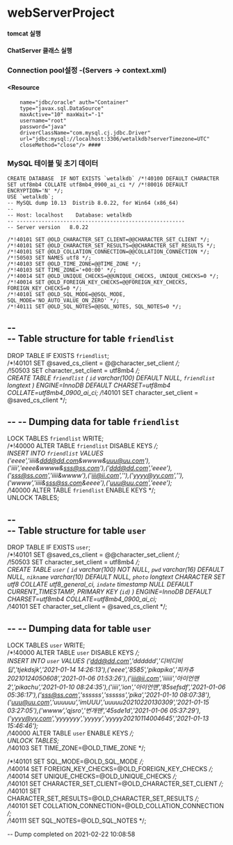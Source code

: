 # webServerProject  
#### tomcat 실행  
#### ChatServer 클래스 실행  

### Connection pool설정 -(Servers -> context.xml)  
#### <Resource 
	    name="jdbc/oracle" auth="Container" 
	    type="javax.sql.DataSource"
	    maxActive="10" maxWait="-1" 
	    username="root" 
	    password="java" 
	    driverClassName="com.mysql.cj.jdbc.Driver"
	    url="jdbc:mysql://localhost:3306/wetalkdb?serverTimezone=UTC"	    
	    closeMethod="close"/> ####

### MySQL 테이블 및 초기 데이터  
  
	CREATE DATABASE  IF NOT EXISTS `wetalkdb` /*!40100 DEFAULT CHARACTER SET utf8mb4 COLLATE utf8mb4_0900_ai_ci */ /*!80016 DEFAULT ENCRYPTION='N' */;  
	USE `wetalkdb`;  
	-- MySQL dump 10.13  Distrib 8.0.22, for Win64 (x86_64)  
	--  
	-- Host: localhost    Database: wetalkdb  
	-- ------------------------------------------------------  
	-- Server version	8.0.22  

	/*!40101 SET @OLD_CHARACTER_SET_CLIENT=@@CHARACTER_SET_CLIENT */;  
	/*!40101 SET @OLD_CHARACTER_SET_RESULTS=@@CHARACTER_SET_RESULTS */;  
	/*!40101 SET @OLD_COLLATION_CONNECTION=@@COLLATION_CONNECTION */;  
	/*!50503 SET NAMES utf8 */;  
	/*!40103 SET @OLD_TIME_ZONE=@@TIME_ZONE */;  
	/*!40103 SET TIME_ZONE='+00:00' */;  
	/*!40014 SET @OLD_UNIQUE_CHECKS=@@UNIQUE_CHECKS, UNIQUE_CHECKS=0 */;  
	/*!40014 SET @OLD_FOREIGN_KEY_CHECKS=@@FOREIGN_KEY_CHECKS, FOREIGN_KEY_CHECKS=0 */;  
	/*!40101 SET @OLD_SQL_MODE=@@SQL_MODE, SQL_MODE='NO_AUTO_VALUE_ON_ZERO' */;  
	/*!40111 SET @OLD_SQL_NOTES=@@SQL_NOTES, SQL_NOTES=0 */;  

--  
-- Table structure for table `friendlist`  
--  

DROP TABLE IF EXISTS `friendlist`;  
/*!40101 SET @saved_cs_client     = @@character_set_client */;  
/*!50503 SET character_set_client = utf8mb4 */;  
CREATE TABLE `friendlist` (
  `id` varchar(100) DEFAULT NULL,
  `friendlist` longtext
) ENGINE=InnoDB DEFAULT CHARSET=utf8mb4 COLLATE=utf8mb4_0900_ai_ci;
/*!40101 SET character_set_client = @saved_cs_client */;
  
--
-- Dumping data for table `friendlist`  
--

LOCK TABLES `friendlist` WRITE;  
/*!40000 ALTER TABLE `friendlist` DISABLE KEYS */;  
INSERT INTO `friendlist` VALUES ('eeee','iiii&ddd@dd.com&wwww&uuu@uu.com'),('iiii','eeee&wwww&sss@ss.com'),('ddd@dd.com','eeee'),('sss@ss.com','iiii&wwww'),('iii@ii.com',''),('yyyy@yy.com',''),('wwww','iiii&sss@ss.com&eeee'),('uuu@uu.com','eeee');  
/*!40000 ALTER TABLE `friendlist` ENABLE KEYS */;  
UNLOCK TABLES;  

--  
-- Table structure for table `user`  
--  
  
DROP TABLE IF EXISTS `user`;  
/*!40101 SET @saved_cs_client     = @@character_set_client */;  
/*!50503 SET character_set_client = utf8mb4 */;  
CREATE TABLE `user` (
  `id` varchar(100) NOT NULL,
  `pwd` varchar(16) DEFAULT NULL,
  `nikname` varchar(10) DEFAULT NULL,
  `photo` longtext CHARACTER SET utf8 COLLATE utf8_general_ci,
  `indate` timestamp NULL DEFAULT CURRENT_TIMESTAMP,
  PRIMARY KEY (`id`)
) ENGINE=InnoDB DEFAULT CHARSET=utf8mb4 COLLATE=utf8mb4_0900_ai_ci;  
/*!40101 SET character_set_client = @saved_cs_client */;  
  
--
-- Dumping data for table `user`
--
  
LOCK TABLES `user` WRITE;  
/*!40000 ALTER TABLE `user` DISABLE KEYS */;  
INSERT INTO `user` VALUES ('ddd@dd.com','dddddd','디비디비딥','tjekdsjk','2021-01-14 14:26:13'),('eeee','8585','pikapika','피카츄20210124050608','2021-01-06 01:53:26'),('iii@ii.com','iiiiii','아이언맨2','pikachu','2021-01-10 08:24:35'),('iiii','ion','아이언맨','85sefsdf','2021-01-06 05:36:17'),('sss@ss.com','ssssss','ssssss','pika','2021-01-10 08:07:38'),('uuu@uu.com','uuuuuu','imUUU','uuuuu20210220130309','2021-01-15 03:27:05'),('wwww','qjsro','번개맨','45sde1d','2021-01-06 05:37:29'),('yyyy@yy.com','yyyyyyy','yyyyy','yyyyy20210114004645','2021-01-13 15:46:46');  
/*!40000 ALTER TABLE `user` ENABLE KEYS */;   
UNLOCK TABLES;  
/*!40103 SET TIME_ZONE=@OLD_TIME_ZONE */;  
  
/*!40101 SET SQL_MODE=@OLD_SQL_MODE */;  
/*!40014 SET FOREIGN_KEY_CHECKS=@OLD_FOREIGN_KEY_CHECKS */;  
/*!40014 SET UNIQUE_CHECKS=@OLD_UNIQUE_CHECKS */;  
/*!40101 SET CHARACTER_SET_CLIENT=@OLD_CHARACTER_SET_CLIENT */;  
/*!40101 SET CHARACTER_SET_RESULTS=@OLD_CHARACTER_SET_RESULTS */;  
/*!40101 SET COLLATION_CONNECTION=@OLD_COLLATION_CONNECTION */;  
/*!40111 SET SQL_NOTES=@OLD_SQL_NOTES */;  

-- Dump completed on 2021-02-22 10:08:58  
